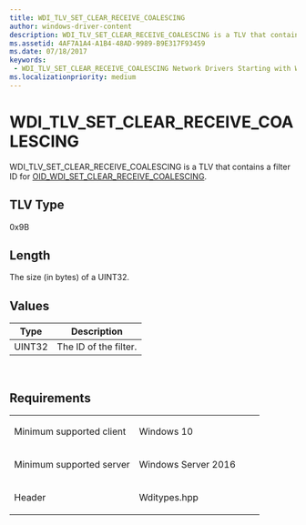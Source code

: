 ```yaml
---
title: WDI_TLV_SET_CLEAR_RECEIVE_COALESCING
author: windows-driver-content
description: WDI_TLV_SET_CLEAR_RECEIVE_COALESCING is a TLV that contains a filter ID for OID_WDI_SET_CLEAR_RECEIVE_COALESCING.
ms.assetid: 4AF7A1A4-A1B4-48AD-9989-B9E317F93459
ms.date: 07/18/2017 
keywords:
 - WDI_TLV_SET_CLEAR_RECEIVE_COALESCING Network Drivers Starting with Windows Vista
ms.localizationpriority: medium
---
```


# WDI\_TLV\_SET\_CLEAR\_RECEIVE\_COALESCING


WDI\_TLV\_SET\_CLEAR\_RECEIVE\_COALESCING is a TLV that contains a filter ID for [OID\_WDI\_SET\_CLEAR\_RECEIVE\_COALESCING](https://msdn.microsoft.com/library/windows/hardware/dn925926).

## TLV Type


0x9B

## Length


The size (in bytes) of a UINT32.

## Values


| Type   | Description           |
|--------|-----------------------|
| UINT32 | The ID of the filter. |

 

Requirements
------------

<table>
<colgroup>
<col width="50%" />
<col width="50%" />
</colgroup>
<tbody>
<tr class="odd">
<td><p>Minimum supported client</p></td>
<td><p>Windows 10</p></td>
</tr>
<tr class="even">
<td><p>Minimum supported server</p></td>
<td><p>Windows Server 2016</p></td>
</tr>
<tr class="odd">
<td><p>Header</p></td>
<td>Wditypes.hpp</td>
</tr>
</tbody>
</table>

 

 




